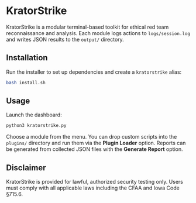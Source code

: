 # KratorStrike

KratorStrike is a modular terminal-based toolkit for ethical red team reconnaissance and analysis. Each module logs actions to `logs/session.log` and writes JSON results to the `output/` directory.

## Installation

Run the installer to set up dependencies and create a `kratorstrike` alias:

```bash
bash install.sh
```

## Usage

Launch the dashboard:

```bash
python3 kratorstrike.py
```

Choose a module from the menu. You can drop custom scripts into the `plugins/` directory and run them via the **Plugin Loader** option. Reports can be generated from collected JSON files with the **Generate Report** option.

## Disclaimer

KratorStrike is provided for lawful, authorized security testing only. Users must comply with all applicable laws including the CFAA and Iowa Code §715.6.
